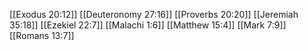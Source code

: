 [[Exodus 20:12]]
[[Deuteronomy 27:16]]
[[Proverbs 20:20]]
[[Jeremiah 35:18]]
[[Ezekiel 22:7]]
[[Malachi 1:6]]
[[Matthew 15:4]]
[[Mark 7:9]]
[[Romans 13:7]]
